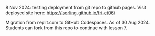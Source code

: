 8 Nov 2024: testing deployment from git repo to github pages.
Visit deployed site here: https://lsorling.github.io/fri-ct06/

Migration from replit.com to GitHub Codespaces.
As of 30 Aug 2024.
Students can fork from this repo to continue with lesson 7.
